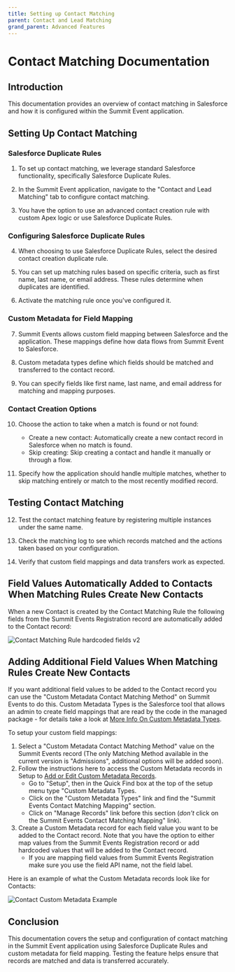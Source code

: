 ```yaml
---
title: Setting up Contact Matching
parent: Contact and Lead Matching
grand_parent: Advanced Features
---
```


# Contact Matching Documentation

## Introduction
This documentation provides an overview of contact matching in Salesforce and how it is configured within the Summit Event application.

## Setting Up Contact Matching

### Salesforce Duplicate Rules
1. To set up contact matching, we leverage standard Salesforce functionality, specifically Salesforce Duplicate Rules.

2. In the Summit Event application, navigate to the "Contact and Lead Matching" tab to configure contact matching.

3. You have the option to use an advanced contact creation rule with custom Apex logic or use Salesforce Duplicate Rules.

### Configuring Salesforce Duplicate Rules
4. When choosing to use Salesforce Duplicate Rules, select the desired contact creation duplicate rule.

5. You can set up matching rules based on specific criteria, such as first name, last name, or email address. These rules determine when duplicates are identified.

6. Activate the matching rule once you've configured it.

### Custom Metadata for Field Mapping

7. Summit Events allows custom field mapping between Salesforce and the application. These mappings define how data flows from Summit Event to Salesforce.

8. Custom metadata types define which fields should be matched and transferred to the contact record.

9. You can specify fields like first name, last name, and email address for matching and mapping purposes.

### Contact Creation Options
10. Choose the action to take when a match is found or not found:
    - Create a new contact: Automatically create a new contact record in Salesforce when no match is found.
    - Skip creating: Skip creating a contact and handle it manually or through a flow.

11. Specify how the application should handle multiple matches, whether to skip matching entirely or match to the most recently modified record.

## Testing Contact Matching

12. Test the contact matching feature by registering multiple instances under the same name.

13. Check the matching log to see which records matched and the actions taken based on your configuration.

14. Verify that custom field mappings and data transfers work as expected.

## Field Values Automatically Added to Contacts When Matching Rules Create New Contacts

When a new Contact is created by the Contact Matching Rule the following fields from the Summit Events Registration record are automatically added to the Contact record:

![Contact Matching Rule hardcoded fields v2](https://user-images.githubusercontent.com/60475518/234095301-13f54e07-a68a-4a1c-9136-c04d2d935baf.png)

## Adding Additional Field Values When Matching Rules Create New Contacts
If you want additional field values to be added to the Contact record you can use the "Custom Metadata Contact Matching Method" on Summit Events to do this.  Custom Metadata Types is the Salesforce tool that allows an admin to create field mappings that are read by the code in the managed package - for details take a look at [More Info On Custom Metadata Types](https://help.salesforce.com/articleView?id=custommetadatatypes_about.htm&type=5).

To setup your custom field mappings: 
1. Select a "Custom Metadata Contact Matching Method" value on the Summit Events record (The only Matching Method available in the current version is "Admissions", additional options will be added soon).
2. Follow the instructions here to access the Custom Metadata records in Setup to [Add or Edit Custom Metadata Records](https://help.salesforce.com/articleView?id=custommetadatatypes_ui_populate.htm&type=5). 
     + Go to "Setup", then in the Quick Find box at the top of the setup menu type "Custom Metadata Types.
     + Click on the "Custom Metadata Types" link and find the "Summit Events Contact Matching Mapping" section. 
     + Click on "Manage Records" link before this section (_don't_ click on the Summit Events Contact Matching Mapping" link).
3. Create a Custom Metadata record for each field value you want to be added to the Contact record.  Note that you have the option to either map values from the Summit Events Registration record or add hardcoded values that will be added to the Contact record.
      + If you are mapping field values from Summit Events Registration make sure you use the field API name, not the field label.

Here is an example of what the Custom Metadata records look like for Contacts:

![Contact Custom Metadata Example](https://github.com/SFDO-Community-Sprints/Summit-Events-App/blob/master/images/3.9_Contact_Matching%20_Custom_Metadata_Mapping_Example.png?raw=true)



## Conclusion
This documentation covers the setup and configuration of contact matching in the Summit Event application using Salesforce Duplicate Rules and custom metadata for field mapping. Testing the feature helps ensure that records are matched and data is transferred accurately.
